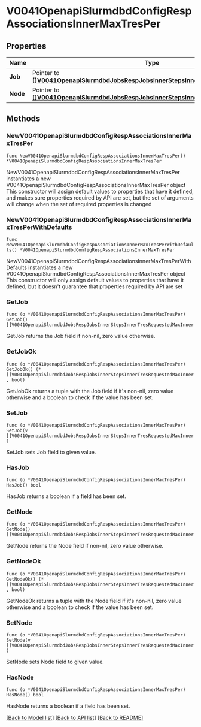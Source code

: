 # V0041OpenapiSlurmdbdConfigRespAssociationsInnerMaxTresPer

## Properties

Name | Type | Description | Notes
------------ | ------------- | ------------- | -------------
**Job** | Pointer to [**[]V0041OpenapiSlurmdbdJobsRespJobsInnerStepsInnerTresRequestedMaxInner**](V0041OpenapiSlurmdbdJobsRespJobsInnerStepsInnerTresRequestedMaxInner.md) | MaxTRESPerJob | [optional] 
**Node** | Pointer to [**[]V0041OpenapiSlurmdbdJobsRespJobsInnerStepsInnerTresRequestedMaxInner**](V0041OpenapiSlurmdbdJobsRespJobsInnerStepsInnerTresRequestedMaxInner.md) | MaxTRESPerNode | [optional] 

## Methods

### NewV0041OpenapiSlurmdbdConfigRespAssociationsInnerMaxTresPer

`func NewV0041OpenapiSlurmdbdConfigRespAssociationsInnerMaxTresPer() *V0041OpenapiSlurmdbdConfigRespAssociationsInnerMaxTresPer`

NewV0041OpenapiSlurmdbdConfigRespAssociationsInnerMaxTresPer instantiates a new V0041OpenapiSlurmdbdConfigRespAssociationsInnerMaxTresPer object
This constructor will assign default values to properties that have it defined,
and makes sure properties required by API are set, but the set of arguments
will change when the set of required properties is changed

### NewV0041OpenapiSlurmdbdConfigRespAssociationsInnerMaxTresPerWithDefaults

`func NewV0041OpenapiSlurmdbdConfigRespAssociationsInnerMaxTresPerWithDefaults() *V0041OpenapiSlurmdbdConfigRespAssociationsInnerMaxTresPer`

NewV0041OpenapiSlurmdbdConfigRespAssociationsInnerMaxTresPerWithDefaults instantiates a new V0041OpenapiSlurmdbdConfigRespAssociationsInnerMaxTresPer object
This constructor will only assign default values to properties that have it defined,
but it doesn't guarantee that properties required by API are set

### GetJob

`func (o *V0041OpenapiSlurmdbdConfigRespAssociationsInnerMaxTresPer) GetJob() []V0041OpenapiSlurmdbdJobsRespJobsInnerStepsInnerTresRequestedMaxInner`

GetJob returns the Job field if non-nil, zero value otherwise.

### GetJobOk

`func (o *V0041OpenapiSlurmdbdConfigRespAssociationsInnerMaxTresPer) GetJobOk() (*[]V0041OpenapiSlurmdbdJobsRespJobsInnerStepsInnerTresRequestedMaxInner, bool)`

GetJobOk returns a tuple with the Job field if it's non-nil, zero value otherwise
and a boolean to check if the value has been set.

### SetJob

`func (o *V0041OpenapiSlurmdbdConfigRespAssociationsInnerMaxTresPer) SetJob(v []V0041OpenapiSlurmdbdJobsRespJobsInnerStepsInnerTresRequestedMaxInner)`

SetJob sets Job field to given value.

### HasJob

`func (o *V0041OpenapiSlurmdbdConfigRespAssociationsInnerMaxTresPer) HasJob() bool`

HasJob returns a boolean if a field has been set.

### GetNode

`func (o *V0041OpenapiSlurmdbdConfigRespAssociationsInnerMaxTresPer) GetNode() []V0041OpenapiSlurmdbdJobsRespJobsInnerStepsInnerTresRequestedMaxInner`

GetNode returns the Node field if non-nil, zero value otherwise.

### GetNodeOk

`func (o *V0041OpenapiSlurmdbdConfigRespAssociationsInnerMaxTresPer) GetNodeOk() (*[]V0041OpenapiSlurmdbdJobsRespJobsInnerStepsInnerTresRequestedMaxInner, bool)`

GetNodeOk returns a tuple with the Node field if it's non-nil, zero value otherwise
and a boolean to check if the value has been set.

### SetNode

`func (o *V0041OpenapiSlurmdbdConfigRespAssociationsInnerMaxTresPer) SetNode(v []V0041OpenapiSlurmdbdJobsRespJobsInnerStepsInnerTresRequestedMaxInner)`

SetNode sets Node field to given value.

### HasNode

`func (o *V0041OpenapiSlurmdbdConfigRespAssociationsInnerMaxTresPer) HasNode() bool`

HasNode returns a boolean if a field has been set.


[[Back to Model list]](../README.md#documentation-for-models) [[Back to API list]](../README.md#documentation-for-api-endpoints) [[Back to README]](../README.md)


